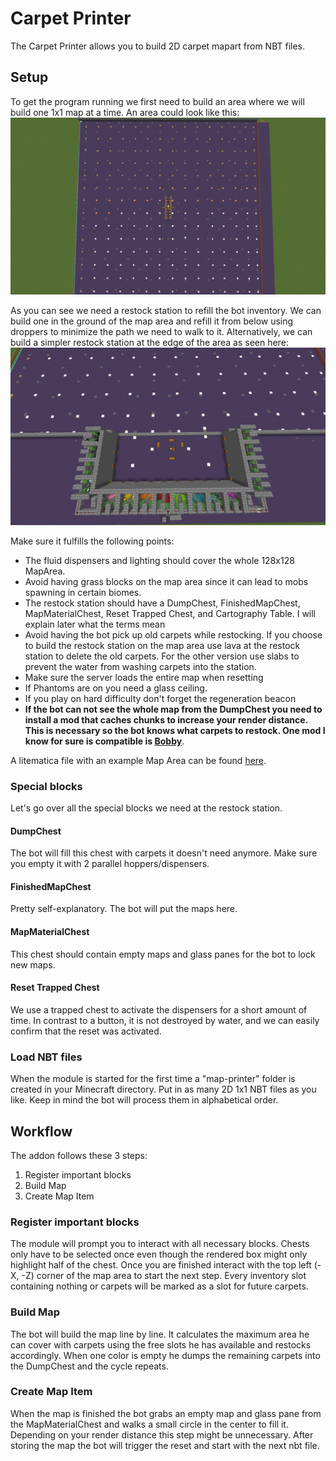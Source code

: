 
# Carpet Printer

The Carpet Printer allows you to build 2D carpet mapart from NBT files.
## Setup
To get the program running we first need to build an area where we will build one 1x1 map at a time. An area could look like this:
![Setup](MapArea.png)

As you can see we need a restock station to refill the bot inventory. We can build one in the ground of the map area and refill it from below using droppers to minimize the path we need to walk to it. Alternatively, we can build a simpler restock station at the edge of the area as seen here:
![Setup](RestockStation.png)

Make sure it fulfills the following points:
- The fluid dispensers and lighting should cover the whole 128x128 MapArea.
- Avoid having grass blocks on the map area since it can lead to mobs spawning in certain biomes.
- The restock station should have a DumpChest, FinishedMapChest, MapMaterialChest, Reset Trapped Chest, and Cartography Table. I will explain later what the terms mean
- Avoid having the bot pick up old carpets while restocking. If you choose to build the restock station on the map area use lava at the restock station to delete the old carpets. For the other version use slabs to prevent the water from washing carpets into the station.
- Make sure the server loads the entire map when resetting
- If Phantoms are on you need a glass ceiling.
- If you play on hard difficulty don't forget the regeneration beacon
- **If the bot can not see the whole map from the DumpChest you need to install a mod that caches chunks to increase your render distance. This is necessary so the bot knows what carpets to restock. One mod I know for sure is compatible is [Bobby](https://www.curseforge.com/minecraft/mc-mods/bobby)**.

A litematica file with an example Map Area can be found [here](CarpetPrinter.litematic).

### Special blocks
Let's go over all the special blocks we need at the restock station.

#### DumpChest
The bot will fill this chest with carpets it doesn't need anymore. Make sure you empty it with 2 parallel hoppers/dispensers.

#### FinishedMapChest
Pretty self-explanatory. The bot will put the maps here.

#### MapMaterialChest
This chest should contain empty maps and glass panes for the bot to lock new maps.

#### Reset Trapped Chest
We use a trapped chest to activate the dispensers for a short amount of time. In contrast to a button, it is not destroyed by water, and we can easily confirm that the reset was activated.

### Load NBT files
When the module is started for the first time a "map-printer" folder is created in your Minecraft directory. Put in as many 2D 1x1 NBT files as you like. Keep in mind the bot will process them in alphabetical order.
## Workflow
The addon follows these 3 steps:

1. Register important blocks
2. Build Map
3. Create Map Item


### Register important blocks
The module will prompt you to interact with all necessary blocks. Chests only have to be selected once even though the rendered box might only highlight half of the chest. Once you are finished interact with the top left (-X, -Z) corner of the map area to start the next step. Every inventory slot containing nothing or carpets will be marked as a slot for future carpets.

### Build Map
The bot will build the map line by line. It calculates the maximum area he can cover with carpets using the free slots he has available and restocks accordingly. When one color is empty he dumps the remaining carpets into the DumpChest and the cycle repeats.

### Create Map Item
When the map is finished the bot grabs an empty map and glass pane from the MapMaterialChest and walks a small circle in the center to fill it. Depending on your render distance this step might be unnecessary. After storing the map the bot will trigger the reset and start with the next nbt file.
